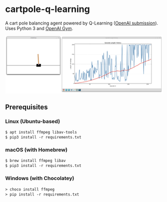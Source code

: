 # cartpole-q-learning

A cart pole balancing agent powered by Q-Learning ([OpenAI submission](https://gym.openai.com/evaluations/eval_K41KvF0Re6BJW593cq2Tg)). Uses Python 3 and [OpenAI Gym](https://gym.openai.com/).

![Screenshot](screenshot.png)


## Prerequisites

### Linux (Ubuntu-based)

    $ apt install ffmpeg libav-tools
    $ pip3 install -r requirements.txt

### macOS (with Homebrew)

    $ brew install ffmpeg libav
    $ pip3 install -r requirements.txt

### Windows (with Chocolatey)

    > choco install ffmpeg
    > pip install -r requirements.txt
